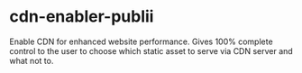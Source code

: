 # cdn-enabler-publii
Enable CDN for enhanced website performance. Gives 100% complete control to the user to choose which static asset to serve via CDN server and what not to.
